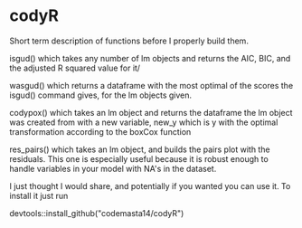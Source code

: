 # codyR
Short term description of functions before I properly build them.

isgud() which takes any number of lm objects and returns the AIC, BIC, and the adjusted R squared value for it/

wasgud() which returns a dataframe with the most optimal of the scores the isgud() command gives, for the lm objects given.


codypox() which takes an lm object and returns the dataframe the lm object was created from with a new variable, new_y which is y with the optimal transformation according to the boxCox function


res_pairs() which takes an lm object, and builds the pairs plot with the residuals. This one is especially useful because it is robust enough to handle variables in your model with NA's in the dataset.


I just thought I would share, and potentially if you wanted you can use it. To install it just run 

devtools::install_github("codemasta14/codyR")

